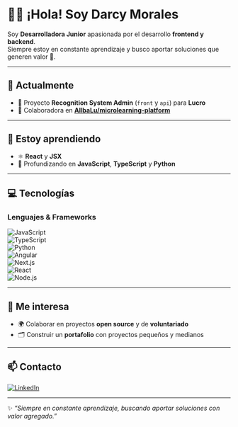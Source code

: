 
# 👩‍💻 ¡Hola! Soy Darcy Morales  

Soy **Desarrolladora Junior** apasionada por el desarrollo **frontend y backend**.  
Siempre estoy en constante aprendizaje y busco aportar soluciones que generen valor 🚀.  

---

## 🔭 Actualmente
- 🚧 Proyecto **Recognition System Admin** (`front` y `api`) para **Lucro**  
- 🤝 Colaboradora en **[AllbaLu/microlearning-platform](https://github.com/AllbaLu/microlearning-platform)**  

---

## 🌱 Estoy aprendiendo
- ⚛️ **React** y **JSX**  
- 📌 Profundizando en **JavaScript**, **TypeScript** y **Python**  

---

## 💻 Tecnologías  

### Lenguajes & Frameworks
![JavaScript](https://img.shields.io/badge/JavaScript-F7E017?style=for-the-badge&logo=javascript&logoColor=000)  
![TypeScript](https://img.shields.io/badge/TypeScript-007ACC?style=for-the-badge&logo=typescript&logoColor=fff)  
![Python](https://img.shields.io/badge/Python-3776AB?style=for-the-badge&logo=python&logoColor=fff)  
![Angular](https://img.shields.io/badge/Angular-DD0031?style=for-the-badge&logo=angular&logoColor=fff)  
![Next.js](https://img.shields.io/badge/Next.js-000000?style=for-the-badge&logo=nextdotjs&logoColor=fff)  
![React](https://img.shields.io/badge/React-61DAFB?style=for-the-badge&logo=react&logoColor=000)  
![Node.js](https://img.shields.io/badge/Node.js-339933?style=for-the-badge&logo=nodedotjs&logoColor=fff)  

---

## 🤝 Me interesa
- 🌍 Colaborar en proyectos **open source** y de **voluntariado**  
- 🗂️ Construir un **portafolio** con proyectos pequeños y medianos  

---

## 📫 Contacto
[![LinkedIn](https://img.shields.io/badge/LinkedIn-0077B5?style=for-the-badge&logo=linkedin&logoColor=fff)](https://www.linkedin.com/in/darcy-morales-911964367/)  

---

✨ *“Siempre en constante aprendizaje, buscando aportar soluciones con valor agregado.”*  



